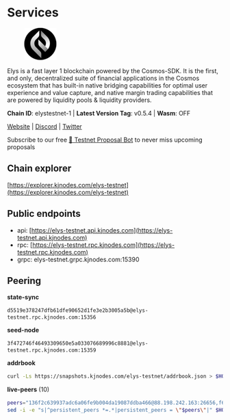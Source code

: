 # Services

<figure><img src="https://raw.githubusercontent.com/kj89/cosmos-images/main/logos/elys.png" alt=""><figcaption></figcaption></figure>

Elys is a fast layer 1 blockchain powered by the Cosmos-SDK.  It is the first, and only, decentralized suite of financial  applications in the Cosmos ecosystem that has built-in native  bridging capabilities for optimal user experience and value  capture, and native margin trading capabilities that are  powered by liquidity pools & liquidity providers.

**Chain ID**: elystestnet-1 | **Latest Version Tag**: v0.5.4 | **Wasm**: OFF

[Website](https://elys.network) | [Discord](https://discord.gg/R9Gr6Vh7vC) | [Twitter](https://twitter.com/elys_network)



Subscribe to our free [🤖 Testnet Proposal Bot](https://t.me/kjnodes_testnet_proposal_bot) to never miss upcoming proposals


## Chain explorer
[https://explorer.kjnodes.com/elys-testnet](https://explorer.kjnodes.com/elys-testnet)

## Public endpoints

* api: [https://elys-testnet.api.kjnodes.com](https://elys-testnet.api.kjnodes.com)
* rpc: [https://elys-testnet.rpc.kjnodes.com](https://elys-testnet.rpc.kjnodes.com)
* grpc: elys-testnet.grpc.kjnodes.com:15390

## Peering

**state-sync**

```text
d5519e378247dfb61dfe90652d1fe3e2b3005a5b@elys-testnet.rpc.kjnodes.com:15356
```

**seed-node**

```text
3f472746f46493309650e5a033076689996c8881@elys-testnet.rpc.kjnodes.com:15359
```

**addrbook**
```bash
curl -Ls https://snapshots.kjnodes.com/elys-testnet/addrbook.json > $HOME/.elys/config/addrbook.json
```

**live-peers** (10)
```bash
peers="136f2c639937adc6a06fe9b004da19087ddba466@88.198.242.163:26656,f6480d5563172e7de0b97b666c4d503d7c4daae8@94.130.225.23:26656,7a496b16d41c366f736135b3b362a9ce80ca7dfa@161.97.167.196:38656,919929b0162de3c3a5a4b97d7971e043679912ea@65.108.72.253:38656,0977dd5475e303c99b66eaacab53c8cc28e49b05@65.109.92.79:38656,d5519e378247dfb61dfe90652d1fe3e2b3005a5b@65.109.68.190:15356,89c4d6fa66c4e4517742e564cd6ba1532496fd43@65.108.108.52:32656,55b38f49cf89235b7e193b1c9880a8e77316f6a6@167.235.7.34:57656,3891102c7aaa29dac326b6703ee7030618c92c72@89.58.16.33:26656,8723618f5dff7ac9b57472f90f2e86a2eb194e0a@71.236.119.108:25656"
sed -i -e "s|^persistent_peers *=.*|persistent_peers = \"$peers\"|" $HOME/.elys/config/config.toml
```

